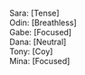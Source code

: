 Sara: [Tense]  
Odin: [Breathless]  
Gabe: [Focused]  
Dana: [Neutral]  
Tony: [Coy]  
Mina: [Focused]